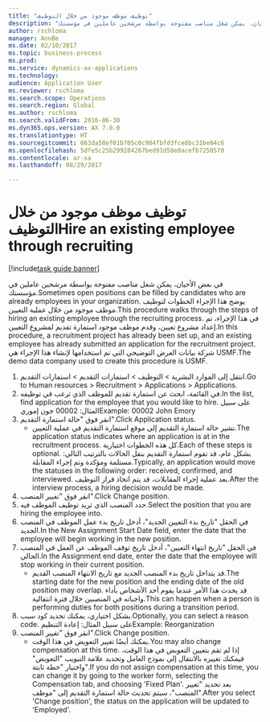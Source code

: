 ```yaml
--- 
title: "توظيف موظف موجود من خلال التوظيف"
description: "في بعض الأحيان، يمكن شغل مناصب مفتوحة بواسطة مرشحين عاملين في مؤسستك."
author: rschloma
manager: AnnBe
ms.date: 02/10/2017
ms.topic: business-process
ms.prod: 
ms.service: dynamics-ax-applications
ms.technology: 
audience: Application User
ms.reviewer: rschloma
ms.search.scope: Operations
ms.search.region: Global
ms.author: rschloma
ms.search.validFrom: 2016-06-30
ms.dyn365.ops.version: AX 7.0.0
ms.translationtype: HT
ms.sourcegitcommit: 663da58ef01b705c0c984fbfd3fce8bc31be04c6
ms.openlocfilehash: 5dfe5c25b299284267bed91d58e0acefb7250570
ms.contentlocale: ar-sa
ms.lasthandoff: 08/29/2017

---
```

# <a name="hire-an-existing-employee-through-recruiting"></a><span data-ttu-id="451a6-103">توظيف موظف موجود من خلال التوظيف</span><span class="sxs-lookup"><span data-stu-id="451a6-103">Hire an existing employee through recruiting</span></span>

[!include[task guide banner](../../includes/task-guide-banner.md)]

<span data-ttu-id="451a6-104">في بعض الأحيان، يمكن شغل مناصب مفتوحة بواسطة مرشحين عاملين في مؤسستك.</span><span class="sxs-lookup"><span data-stu-id="451a6-104">Sometimes open positions can be filled by candidates who are already employees in your organization.</span></span> <span data-ttu-id="451a6-105">يوضح هذا الإجراء الخطوات لتوظيف موظف موجود من خلال عملية التعيين.</span><span class="sxs-lookup"><span data-stu-id="451a6-105">This procedure walks through the steps of hiring an existing employee through the recruiting process.</span></span> <span data-ttu-id="451a6-106">في هذا الإجراء، تم إعداد مشروع تعيين، وقدم موظف موجود استمارة تقديم لمشروع التعيين.</span><span class="sxs-lookup"><span data-stu-id="451a6-106">In this procedure, a recruitment project has already been set up, and an existing employee has already submitted an application for the recruitment project.</span></span> <span data-ttu-id="451a6-107">شركة بيانات العرض التوضيحي التي تم استخدامها لإنشاء هذا الإجراء هي USMF.</span><span class="sxs-lookup"><span data-stu-id="451a6-107">The demo data company used to create this procedure is USMF.</span></span>

1. <span data-ttu-id="451a6-108">انتقل إلى الموارد البشرية > التوظيف‬ > استمارات التقديم‬ > استمارات التقديم‬‬.</span><span class="sxs-lookup"><span data-stu-id="451a6-108">Go to Human resources > Recruitment > Applications > Applications.</span></span>
2. <span data-ttu-id="451a6-109">في القائمة، ابحث عن استمارة تقديم للموظف الذي ترغب في توظيفه.</span><span class="sxs-lookup"><span data-stu-id="451a6-109">In the list, find application for the employee that you would like to hire.</span></span> <span data-ttu-id="451a6-110">على سبيل المثال: 00002 جون إموري</span><span class="sxs-lookup"><span data-stu-id="451a6-110">Example:  00002  John Emory</span></span>
3. <span data-ttu-id="451a6-111">انقر فوق "حالة استمارة التقديم‬".</span><span class="sxs-lookup"><span data-stu-id="451a6-111">Click Application status.</span></span>
    * <span data-ttu-id="451a6-112">تشير حالة استمارة التقديم إلى موقع استمارة التقديم في عملية التعيين.</span><span class="sxs-lookup"><span data-stu-id="451a6-112">The application status indicates where an application is at in the recruitment process.</span></span>  <span data-ttu-id="451a6-113">كل هذه الخطوات اختيارية.</span><span class="sxs-lookup"><span data-stu-id="451a6-113">Each of these steps is optional.</span></span> <span data-ttu-id="451a6-114">بشكل عام، قد تقوم استمارة التقديم بنقل الحالات بالترتيب التالي: مستلمة ومؤكدة وتم إجراء المقابلة.</span><span class="sxs-lookup"><span data-stu-id="451a6-114">Typically, an application would move the statuses in the following order:  received, confirmed, and interviewed.</span></span> <span data-ttu-id="451a6-115">بعد عملية إجراء المقابلات، قد يتم اتخاذ قرار التوظيف.</span><span class="sxs-lookup"><span data-stu-id="451a6-115">After the interview process, a hiring decision would be made.</span></span>  
4. <span data-ttu-id="451a6-116">انقر فوق "تغيير المنصب".</span><span class="sxs-lookup"><span data-stu-id="451a6-116">Click Change position.</span></span>
5. <span data-ttu-id="451a6-117">حدد المنصب الذي تريد توظيف الموظف فيه.</span><span class="sxs-lookup"><span data-stu-id="451a6-117">Select the position that you are hiring the employee into.</span></span>
6. <span data-ttu-id="451a6-118">في الحقل "تاريخ بدء التعيين الجديد"، أدخل تاريخ بدء عمل الموظف في المنصب الجديد.</span><span class="sxs-lookup"><span data-stu-id="451a6-118">In the New Assignment Start Date field, enter the date that the employee will begin working in the new position.</span></span>  
7. <span data-ttu-id="451a6-119">في الحقل "تاريخ انتهاء التعيين"، أدخل تاريخ توقف الموظف عن العمل في المنصب الحالي.</span><span class="sxs-lookup"><span data-stu-id="451a6-119">In the Assignment end date, enter the date that the employee will stop working in their current position.</span></span>
    * <span data-ttu-id="451a6-120">قد يتداخل تاريخ بدء المنصب الجديد مع تاريخ الانتهاء المنصب القديم.</span><span class="sxs-lookup"><span data-stu-id="451a6-120">The starting date for the new position and the ending date of the old position may overlap.</span></span> <span data-ttu-id="451a6-121">قد يحدث هذا الأمر عندما يقوم أحد الأشخاص بأداء واجباته في المنصبين خلال فترة انتقالية.</span><span class="sxs-lookup"><span data-stu-id="451a6-121">This can happen when a person is performing duties for both positions during a transition period.</span></span>  
8. <span data-ttu-id="451a6-122">بشكل اختياري، يمكنك تحديد كود سبب.</span><span class="sxs-lookup"><span data-stu-id="451a6-122">Optionally, you can select a reason code.</span></span> <span data-ttu-id="451a6-123">على سبيل المثال: إعادة التنظيم</span><span class="sxs-lookup"><span data-stu-id="451a6-123">Example: Reorganization</span></span>
9. <span data-ttu-id="451a6-124">انقر فوق "تغيير المنصب".</span><span class="sxs-lookup"><span data-stu-id="451a6-124">Click Change position.</span></span>
    * <span data-ttu-id="451a6-125">يمكنك أيضًا تغيير التعويض في هذا الوقت.</span><span class="sxs-lookup"><span data-stu-id="451a6-125">You may also change compensation at this time.</span></span> <span data-ttu-id="451a6-126">إذا لم تقم بتعيين التعويض في هذا الوقت، فيمكنك تغييره بالانتقال إلى نموذج العامل وتحديد علامة التبويب "التعويض" واختيار "خطة ثابتة‬".</span><span class="sxs-lookup"><span data-stu-id="451a6-126">If you do not assign compensation at this time, you can change it by going to the worker form, selecting the Compensation tab, and choosing 'Fixed Plan'.</span></span> <span data-ttu-id="451a6-127">بعد تحديد "تغيير المنصب"، سيتم تحديث حالة استمارة التقديم إلى "موظف".</span><span class="sxs-lookup"><span data-stu-id="451a6-127">After you select 'Change position', the status on the application will be updated to 'Employed'.</span></span>  


